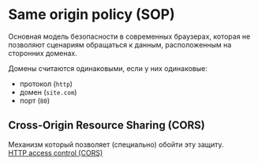 # Same origin policy (SOP)

Основная модель безопасности в современных браузерах, которая не позволяют сценариям обращаться к данным, расположенным на сторонних доменах.

Домены считаются одинаковыми, если у них одинаковые:

* протокол (`http`)
* домен (`site.com`)
* порт (`80`)

## Cross-Origin Resource Sharing (CORS)

Механизм который позволяет (специально) обойти эту защиту.   
[HTTP access control (CORS)](https://developer.mozilla.org/en-US/docs/Web/HTTP/Access_control_CORS)

